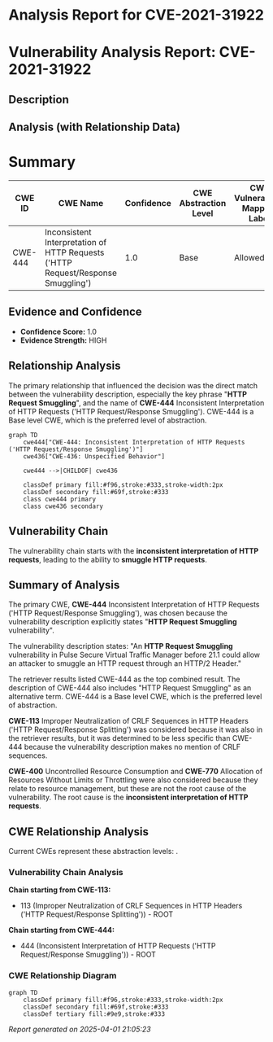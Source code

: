 # Analysis Report for CVE-2021-31922

# Vulnerability Analysis Report: CVE-2021-31922

## Description



## Analysis (with Relationship Data)

# Summary
| CWE ID | CWE Name | Confidence | CWE Abstraction Level | CWE Vulnerability Mapping Label | CWE-Vulnerability Mapping Notes |
|---|---|---|---|---|---|
| CWE-444 | Inconsistent Interpretation of HTTP Requests ('HTTP Request/Response Smuggling') | 1.0 | Base | Allowed | Primary CWE |

## Evidence and Confidence

*   **Confidence Score:** 1.0
*   **Evidence Strength:** HIGH

## Relationship Analysis
The primary relationship that influenced the decision was the direct match between the vulnerability description, especially the key phrase "**HTTP Request Smuggling**", and the name of **CWE-444** Inconsistent Interpretation of HTTP Requests ('HTTP Request/Response Smuggling'). CWE-444 is a Base level CWE, which is the preferred level of abstraction.

```mermaid
graph TD
    cwe444["CWE-444: Inconsistent Interpretation of HTTP Requests ('HTTP Request/Response Smuggling')"]
    cwe436["CWE-436: Unspecified Behavior"]

    cwe444 -->|CHILDOF| cwe436

    classDef primary fill:#f96,stroke:#333,stroke-width:2px
    classDef secondary fill:#69f,stroke:#333
    class cwe444 primary
    class cwe436 secondary
```

## Vulnerability Chain
The vulnerability chain starts with the **inconsistent interpretation of HTTP requests**, leading to the ability to **smuggle HTTP requests**.

## Summary of Analysis
The primary CWE, **CWE-444** Inconsistent Interpretation of HTTP Requests ('HTTP Request/Response Smuggling'), was chosen because the vulnerability description explicitly states "**HTTP Request Smuggling** vulnerability".

The vulnerability description states:
"An **HTTP Request Smuggling** vulnerability in Pulse Secure Virtual Traffic Manager before 21.1 could allow an attacker to smuggle an HTTP request through an HTTP/2 Header."

The retriever results listed CWE-444 as the top combined result. The description of CWE-444 also includes "HTTP Request Smuggling" as an alternative term. CWE-444 is a Base level CWE, which is the preferred level of abstraction.

**CWE-113** Improper Neutralization of CRLF Sequences in HTTP Headers ('HTTP Request/Response Splitting') was considered because it was also in the retriever results, but it was determined to be less specific than CWE-444 because the vulnerability description makes no mention of CRLF sequences.

**CWE-400** Uncontrolled Resource Consumption and **CWE-770** Allocation of Resources Without Limits or Throttling were also considered because they relate to resource management, but these are not the root cause of the vulnerability. The root cause is the **inconsistent interpretation of HTTP requests**.


## CWE Relationship Analysis

Current CWEs represent these abstraction levels: .


### Vulnerability Chain Analysis

**Chain starting from CWE-113:**
- 113 (Improper Neutralization of CRLF Sequences in HTTP Headers ('HTTP Request/Response Splitting')) - ROOT


**Chain starting from CWE-444:**
- 444 (Inconsistent Interpretation of HTTP Requests ('HTTP Request/Response Smuggling')) - ROOT



### CWE Relationship Diagram

```mermaid
graph TD
    classDef primary fill:#f96,stroke:#333,stroke-width:2px
    classDef secondary fill:#69f,stroke:#333
    classDef tertiary fill:#9e9,stroke:#333
```



*Report generated on 2025-04-01 21:05:23*
